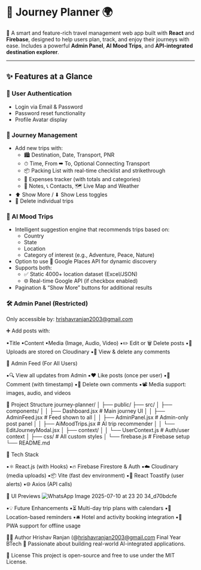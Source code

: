 # 🧭 Journey Planner 🌍

🚀 A smart and feature-rich travel management web app built with **React** and **Firebase**, designed to help users plan, track, and enjoy their journeys with ease. Includes a powerful **Admin Panel**, **AI Mood Trips**, and **API-integrated destination explorer**.

---

## ✨ Features at a Glance

### 🔐 User Authentication
- Login via Email & Password
- Password reset functionality
- Profile Avatar display

### 🧳 Journey Management
- Add new trips with:
  - 🏙 Destination, Date, Transport, PNR
  - ⏱ Time, From ➡ To, Optional Connecting Transport
  - 📦 Packing List with real-time checklist and strikethrough
  - 🧾 Expenses tracker (with totals and categories)
  - 📒 Notes, 📞 Contacts, 🗺 Live Map and Weather
- ⬆ Show More / ⬇ Show Less toggles
- 🧹 Delete individual trips

### 🧠 AI Mood Trips
- Intelligent suggestion engine that recommends trips based on:
  - Country
  - State
  - Location
  - Category of interest (e.g., Adventure, Peace, Nature)
- Option to use 📍 Google Places API for dynamic discovery
- Supports both:
  - ✅ Static 4000+ location dataset (Excel/JSON)
  - 🌐 Real-time Google API (if checkbox enabled)
- Pagination & “Show More” buttons for additional results

### 🛠 Admin Panel (Restricted)
Only accessible by:
hrishavranjan2003@gmail.com

➕ Add posts with:

▪Title
▪Content
▪Media (Image, Audio, Video)
▪✏️ Edit or 🗑 Delete posts
▪🧠 Uploads are stored on Cloudinary
▪💬 View & delete any comments

📰 Admin Feed (For All Users)

▪🔍 View all updates from Admin
▪❤️ Like posts (once per user)
▪💬 Comment (with timestamp)
▪🧼 Delete own comments
▪📽 Media support: images, audio, and videos

📁 Project Structure
journey-planner/
│
├── public/
├── src/
│   ├── components/
│   │   ├── Dashboard.jsx         # Main journey UI
│   │   ├── AdminFeed.jsx         # Feed shown to all
│   │   ├── AdminPanel.jsx        # Admin-only post panel
│   │   ├── AiMoodTrips.jsx       # AI trip recommender
│   │   └── EditJourneyModal.jsx
│   ├── context/
│   │   └── UserContext.js        # Auth/user context
│   ├── css/                      # All custom styles
│   └── firebase.js               # Firebase setup
└── README.md

🧠 Tech Stack

▪⚛️ React.js (with Hooks)
▪🔥 Firebase Firestore & Auth
▪☁️ Cloudinary (media uploads)
▪📦 Vite (fast dev environment)
▪🍞 React Toastify (user alerts)
▪🌐 Axios (API calls)


🎨 UI Previews
![WhatsApp Image 2025-07-10 at 23 20 34_d70bdcfe](https://github.com/user-attachments/assets/3f5e51af-24ec-4c1f-86e8-75223b617b85)

▪💡 Future Enhancements
▪⏳ Multi-day trip plans with calendars
▪📍 Location-based reminders
▪🛎 Hotel and activity booking integration
▪📱 PWA support for offline usage

👨‍💻 Author
Hrishav Ranjan (@hrishavranjan2003@gmail.com
Final Year BTech
🚀 Passionate about building real-world AI-integrated applications.

📄 License
This project is open-source and free to use under the MIT License.
